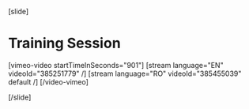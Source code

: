 [slide]
# Training Session

[vimeo-video startTimeInSeconds="901"]
[stream language="EN" videoId="385251779"  /]
[stream language="RO" videoId="385455039" default /]
[/video-vimeo]

[/slide]